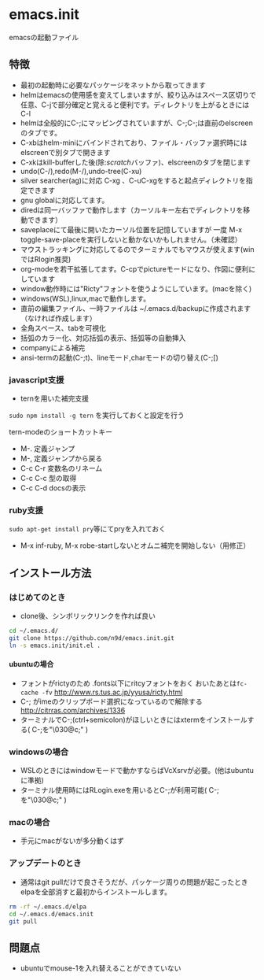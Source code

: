 # emacs.init

emacsの起動ファイル

## 特徴

- 最初の起動時に必要なパッケージをネットから取ってきます
- helmはemacsの使用感を変えてしまいますが、絞り込みはスペース区切りで任意、C-jで部分確定と覚えると便利です。ディレクトリを上がるときにはC-l
- helmは全般的にC-;にマッピングされていますが、C-;C-;は直前のelscreenのタブです。
- C-xbはhelm-miniにバインドされており、ファイル・バッファ選択時にはelscreenで別タブで開きます
- C-xkはkill-bufferした後(除:*scratch*バッファ)、elscreenのタブを閉じます
- undo(C-/),redo(M-/),undo-tree(C-xu)
- silver searcher(ag)に対応 C-xg 、C-uC-xgをすると起点ディレクトリを指定できます
- gnu globalに対応してます。
- diredは同一バッファで動作します（カーソルキー左右でディレクトリを移動できます）
- saveplaceにて最後に開いたカーソル位置を記憶していますが 一度 M-x toggle-save-placeを実行しないと動かないかもしれません。（未確認）
- マウストラッキングに対応してるのでターミナルでもマウスが使えます(winではRlogin推奨)
- org-modeを若干拡張してます。C-cpでpictureモードになり、作図に便利にしています
- window動作時には"Ricty"フォントを使うようにしています。(macを除く)
- windows(WSL),linux,macで動作します。
- 直前の編集ファイル、一時ファイルは ~/.emacs.d/backupに作成されます（なければ作成します）
- 全角スペース、tabを可視化
- 括弧のカラー化、対応括弧の表示、括弧等の自動挿入
- companyによる補完
- ansi-termの起動(C-;t)、lineモード,charモードの切り替え(C-;[)

### javascript支援

- ternを用いた補完支援

`sudo npm install -g tern` を実行しておくと設定を行う

tern-modeのショートカットキー

- M-. 定義ジャンプ
- M-, 定義ジャンプから戻る
- C-c C-r 変数名のリネーム
- C-c C-c 型の取得
- C-c C-d docsの表示


### ruby支援

`sudo apt-get install pry`等にてpryを入れておく

- M-x inf-ruby, M-x robe-startしないとオムニ補完を開始しない（用修正）

## インストール方法

### はじめてのとき

- clone後、シンボリックリンクを作れば良い

```bash
cd ~/.emacs.d/
git clone https://github.com/n9d/emacs.init.git
ln -s emacs.init/init.el .
```

#### ubuntuの場合

- フォントがrictyのため .fonts以下にritcyフォントをおく おいたあとは`fc-cache -fv` http://www.rs.tus.ac.jp/yyusa/ricty.html
- C-; がimeのクリップボード選択になっているので解除する http://citrras.com/archives/1336
- ターミナルでC-;(ctrl+semicolon)がほしいときにはxtermをインストールする( C-;を"\030@c;" )

### windowsの場合

- WSLのときにはwindowモードで動かすならばVcXsrvが必要。(他はubuntuに準拠)
- ターミナル使用時にはRLogin.exeを用いるとC-;が利用可能( C-;を"\030@c;" )

### macの場合

- 手元にmacがないが多分動くはず


### アップデートのとき

- 通常はgit pullだけで良さそうだが、パッケージ周りの問題が起こったときelpaを全部消すと最初からインストールします。

```bash
rm -rf ~/.emacs.d/elpa
cd ~/.emacs.d/emacs.init
git pull
```

## 問題点

- ubuntuでmouse-1を入れ替えることができていない
